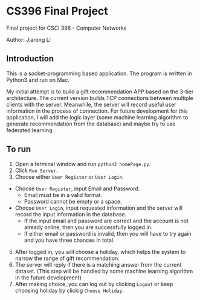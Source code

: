 # CS396 Final Project
Final project for CSCI 396 - Computer Networks

Author: Jiarong Li

## Introduction
This is a socket-programming based application. The program is written in Python3 and run on Mac.

My initial attempt is to build a gift recommendation APP based on the 3-tier architecture. The current version builds TCP connections between multiple clients with the server. Meanwhile, the server will record useful user information in the process of connection. For future development for this application, I will add the logic layer (some machine learning algorithm to generate recommendation from the database) and maybe try to use federated learning.

## To run
1. Open a terminal window and run `python3 homePage.py`.
2. Click `Run Server`.
3. Choose either `User Register` or `User Login`.
  * Choose `User Register`, input Email and Password.
      * Email must be in a valid format.
      * Password cannot be empty or a space.
  * Choose `User Login`, input requested information and the server will record the input information in the database.
      * If the input email and password are correct and the account is not already online, then you are successfully logged in.
      * If either email or password is invalid, then you will have to try again and you have three chances in total.
5. After logged in, you will choose a holiday, which helps the system to narrow the range of gift recommendation.
6. The server will reply if there is a matching answer from the current dataset. (This step will be handled by some machine learning algorithm in the future development)
7. After making choice, you can log out by clicking `Logout` or keep choosing holiday by clickig `Choose Holiday`.

